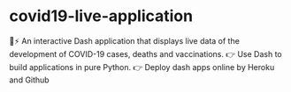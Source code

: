 # covid19-live-application
🤖⚡ An interactive Dash application that displays live data of the development of COVID-19 cases, deaths and vaccinations.
👉 Use Dash to build applications in pure Python.
👉 Deploy dash apps online by Heroku and Github

